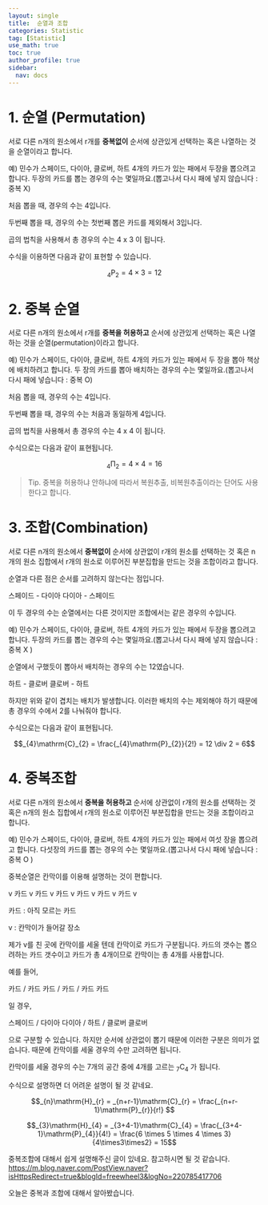```yaml
---
layout: single
title:  순열과 조합
categories: Statistic
tag: [Statistic]
use_math: true
toc: true
author_profile: true
sidebar:
  nav: docs
---
```


# 1. 순열 (Permutation)

서로 다른 n개의 원소에서 r개를 **중복없이** 순서에 상관있게 선택하는 혹은 나열하는 것을 순열이라고 합니다.

예) 민수가 스페이드, 다이아, 클로버, 하트 4개의 카드가 있는 패에서 두장을 뽑으려고 합니다. 두장의 카드를 뽑는 경우의 수는 몇일까요.(뽑고나서 다시 패에 넣지 않습니다 : 중복 X)

처음 뽑을 때, 경우의 수는 4입니다.

두번째 뽑을 때, 경우의 수는 첫번째 뽑은 카드를 제외해서 3입니다.

곱의 법칙을 사용해서 총 경우의 수는 4 x 3 이 됩니다.

수식을 이용하면 다음과 같이 표현할 수 있습니다.


$$_{4}\mathrm{P}_{2} = 4 \times 3 = 12$$


# 2. 중복 순열

서로 다른 n개의 원소에서 r개를 **중복을 허용하고** 순서에 상관있게 선택하는 혹은 나열하는 것을 순열(permutation)이라고 합니다.

예) 민수가 스페이드, 다이아, 클로버, 하트 4개의 카드가 있는 패에서 두 장을 뽑아 책상에 배치하려고 합니다. 두 장의 카드를 뽑아 배치하는 경우의 수는 몇일까요.(뽑고나서 다시 패에 넣습니다 : 중복 O)

처음 뽑을 때, 경우의 수는 4입니다.

두번째 뽑을 때, 경우의 수는 처음과 동일하게 4입니다.

곱의 법칙을 사용해서 총 경우의 수는 4 x 4 이 됩니다.

수식으로는 다음과 같이 표현됩니다.

$$_{4}\mathrm{\Pi}_{2} = 4 \times 4 = 16$$

> Tip. 중복을 허용하냐 안하냐에 따라서 복원추출, 비복원추출이라는 단어도 사용한다고 합니다.

# 3. 조합(Combination)

서로 다른 n개의 원소에서 **중복없이** 순서에 상관없이 r개의 원소를 선택하는 것 혹은 n개의 원소 집합에서 r개의 원소로 이루어진 부분집합을 만드는 것을 조합이라고 합니다.

순열과 다른 점은 순서를 고려하지 않는다는 점입니다.

스페이드 - 다이아
다이아 - 스페이드

이 두 경우의 수는 순열에서는 다른 것이지만 조합에서는 같은 경우의 수입니다.

예) 민수가 스페이드, 다이아, 클로버, 하트 4개의 카드가 있는 패에서 두장을 뽑으려고 합니다. 두장의 카드를 뽑는 경우의 수는 몇일까요.(뽑고나서 다시 패에 넣지 않습니다 : 중복 X )

순열에서 구했듯이 뽑아서 배치하는 경우의 수는 12였습니다.

하트 - 클로버
클로버 - 하트

하지만 위와 같이 겹치는 배치가 발생합니다. 이러한 배치의 수는 제외해야 하기 때문에 총 경우의 수에서 2를 나눠줘야 합니다.

수식으로는 다음과 같이 표현됩니다.

$$_{4}\mathrm{C}_{2} = \frac{_{4}\mathrm{P}_{2}}{2!} = 12 \div 2 = 6$$

# 4. 중복조합

서로 다른 n개의 원소에서 **중복을 허용하고** 순서에 상관없이 r개의 원소를 선택하는 것 혹은 n개의 원소 집합에서 r개의 원소로 이루어진 부분집합을 만드는 것을 조합이라고 합니다.

예) 민수가 스페이드, 다이아, 클로버, 하트 4개의 카드가 있는 패에서  여섯 장을 뽑으려고 합니다. 다섯장의 카드를 뽑는 경우의 수는 몇일까요.(뽑고나서 다시 패에 넣습니다 : 중복 O )

중복순열은 칸막이를 이용해 설명하는 것이 편합니다.

v 카드 v 카드 v 카드 v 카드 v 카드 v 카드 v 

카드 : 아직 모르는 카드

v : 칸막이가 들어갈 장소

제가 v를 친 곳에 칸막이를 세울 텐데 칸막이로 카드가 구분됩니다. 카드의 갯수는 뽑으려하는 카드 갯수이고 카드가 총 4개이므로 칸막이는 총 4개를 사용합니다.

예를 들어,

카드 / 카드 카드 / 카드 / 카드 카드

일 경우,

스페이드 / 다이아 다이아 / 하트 / 클로버 클로버

으로 구분할 수 있습니다. 하지만 순서에 상관없이 뽑기 때문에 이러한 구분은 의미가 없습니다. 때문에 칸막이를 세울 경우의 수만 고려하면 됩니다.

칸막이를 세울 경우의 수는 7개의 공간 중에 4개를 고르는 $_{7}\mathrm{C}_{4}$ 가 됩니다.

수식으로 설명하면 더 어려운 설명이 될 것 같네요.

$$_{n}\mathrm{H}_{r} = _{n+r-1}\mathrm{C}_{r} = \frac{_{n+r-1}\mathrm{P}_{r}}{r!} $$

$$_{3}\mathrm{H}_{4} = _{3+4-1}\mathrm{C}_{4} = \frac{_{3+4-1}\mathrm{P}_{4}}{4!} = \frac{6 \times 5 \times 4 \times 3}{4\times3\times2} = 15$$


중복조합에 대해서 쉽게 설명해주신 글이 있네요. 참고하시면 될 것 같습니다.
<https://m.blog.naver.com/PostView.naver?isHttpsRedirect=true&blogId=freewheel3&logNo=220785417706>


오늘은 중복과 조합에 대해서 알아봤습니다.










